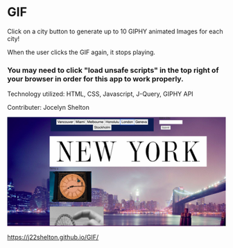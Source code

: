 # GIF

Click on a city button to generate up to 10 GIPHY animated Images for each city!

When the user clicks the GIF again, it stops playing. 

### You may need to click "load unsafe scripts" in the top right of your browser in order for this app to work properly.


Technology utilized: HTML, CSS, Javascript, J-Query, GIPHY API

Contributer: Jocelyn Shelton

![](/images/GIF.png?raw=true)

https://j22shelton.github.io/GIF/
